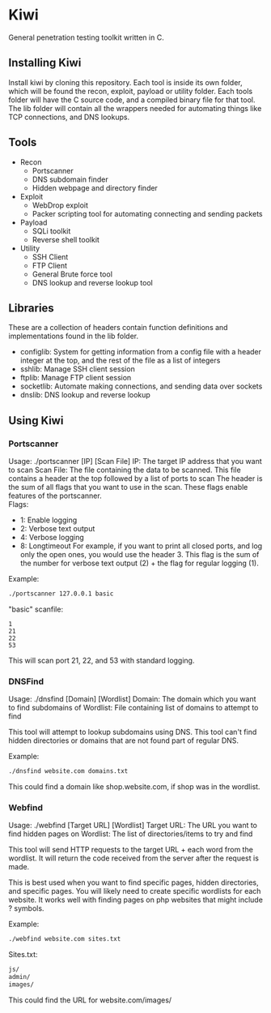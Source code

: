 # Kiwi
General penetration testing toolkit written in C.

## Installing Kiwi
Install kiwi by cloning this repository. Each tool is inside its own folder, which will be found the recon, exploit, payload or utility folder.
Each tools folder will have the C source code, and a compiled binary file for that tool.
The lib folder will contain all the wrappers needed for automating things like TCP connections, and DNS lookups.

## Tools
- Recon
  - Portscanner
  - DNS subdomain finder
  - Hidden webpage and directory finder
- Exploit
  - WebDrop exploit
  - Packer scripting tool for automating connecting and sending packets
- Payload
  - SQLi toolkit
  - Reverse shell toolkit
- Utility
  - SSH Client
  - FTP Client
  - General Brute force tool
  - DNS lookup and reverse lookup tool

## Libraries
These are a collection of headers contain function definitions and implementations found in the lib folder.
- configlib: System for getting information from a config file with a header integer at the top, and the rest of the file as a list of integers
- sshlib: Manage SSH client session
- ftplib: Manage FTP client session
- socketlib: Automate making connections, and sending data over sockets
- dnslib: DNS lookup and reverse lookup

## Using Kiwi
### Portscanner
Usage: ./portscanner [IP] [Scan File]
IP: The target IP address that you want to scan
Scan File: The file containing the data to be scanned.
           This file contains a header at the top followed by a list of ports to scan
           The header is the sum of all flags that you want to use in the scan.
           These flags enable features of the portscanner.<br>
Flags:
- 1: Enable logging
- 2: Verbose text output
- 4: Verbose logging
- 8: Longtimeout
For example, if you want to print all closed ports, and log only the open ones, you would use the header 3.
This flag is the sum of the number for verbose text output (2) + the flag for regular logging (1). <br>

Example:
```bash
./portscanner 127.0.0.1 basic
```
"basic" scanfile:
```scanfile
1
21
22
53
```
This will scan port 21, 22, and 53 with standard logging.

### DNSFind
Usage: ./dnsfind [Domain] [Wordlist]
Domain: The domain which you want to find subdomains of
Wordlist: File containing list of domains to attempt to find<br>

This tool will attempt to lookup subdomains using DNS.
This tool can't find hidden directories or domains that are not found part of regular DNS.<br>

Example:
```bash
./dnsfind website.com domains.txt
```
This could find a domain like shop.website.com, if shop was in the wordlist.

### Webfind
Usage: ./webfind [Target URL] [Wordlist]
Target URL: The URL you want to find hidden pages on
Wordlist: The list of directories/items to try and find<br>

This tool will send HTTP requests to the target URL + each word from the wordlist.
It will return the code received from the server after the request is made.<br>

This is best used when you want to find specific pages, hidden directories, and specific pages.
You will likely need to create specific wordlists for each website.
It works well with finding pages on php websites that might include ? symbols.

Example:
```bash
./webfind website.com sites.txt
```
Sites.txt:
```txt
js/
admin/
images/
```
This could find the URL for website.com/images/

